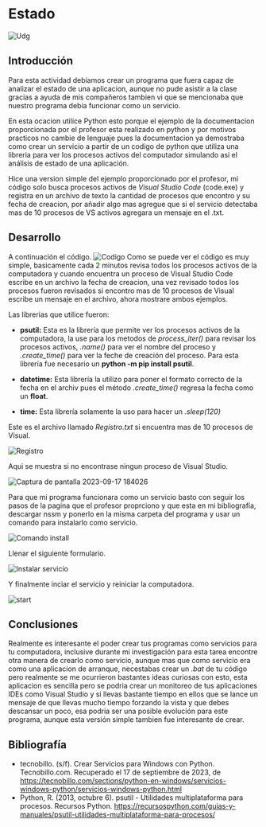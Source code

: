 # Estado
![Udg](https://github.com/Hecgarx2/computacion-tolerante-fallas/assets/71054677/721d6519-28ad-40ef-bf5d-d09a89b54e72)
## Introducción
Para esta actividad debíamos crear un programa que fuera capaz de analizar el estado de una aplicacion, aunque no pude asistir a la clase gracias a ayuda de mis compañeros tambien vi que se mencionaba que nuestro programa debia funcionar como un servicio.

En esta ocacion utilice Python esto porque el ejemplo de la documentacion proporcionada por el profesor esta realizado en python y por motivos practicos no cambie de lenguaje pues la documentacion ya demostraba como crear un servicio a partir de un codigo de python que utiliza una libreria para ver los procesos activos del computador simulando asi el análisis de estado de una aplicación.

Hice una version simple del ejemplo proporcionado por el profesor, mi código solo busca procesos activos de *Visual Studio Code* (code.exe) y registra en un archivo de texto la cantidad de procesos que encontro y su fecha de creacion, por añadir algo mas agregue que si el servicio detectaba mas de 10 procesos de VS activos agregara un mensaje en el .txt.
## Desarrollo
A continuación el código.
![Codigo](https://github.com/Hecgarx2/computacion-tolerante-fallas/assets/71054677/82b38a37-bf69-48f4-8931-14c025892207)
Como se puede ver el código es muy simple, basicamente cada 2 minutos revisa todos los procesos activos de la computadora y cuando encuentra un proceso de Visual Studio Code escribe en un archivo la fecha de creacion, una vez revisado todos los procesos fueron revisados si encontro mas de 10 procesos de Visual escribe un mensaje en el archivo, ahora mostrare ambos ejemplos.

Las librerias que utilice fueron:
* **psutil:** Esta es la librería que permite ver los procesos activos de la computadora, la use para los metodos de *process_iter()* para revisar los procesos activos, *.name()* para ver el nombre del proceso y *.create_time()* para ver la feche de creación del proceso. Para esta librería fue necesario un **python -m pip install psutil**.

*  **datetime:** Esta librería la utilizo para poner el formato correcto de la fecha en el archiv pues el método *.create_time()* regresa la fecha como un **float**.
*  **time:** Esta librería solamente la uso para hacer un *.sleep(120)*

Este es el archivo llamado *Registro.txt* si encuentra mas de 10 procesos de Visual.

![Registro](https://github.com/Hecgarx2/computacion-tolerante-fallas/assets/71054677/c5de5661-9da3-4ffa-8a06-24e34dfbc4b2)

Aqui se muestra si no encontrase ningun proceso de Visual Studio.

![Captura de pantalla 2023-09-17 184026](https://github.com/Hecgarx2/computacion-tolerante-fallas/assets/71054677/3ec32cf7-1c42-45f5-ab81-be094a718a00)

Para que mi programa funcionara como un servicio basto con seguir los pasos de la pagina que el profesor proprciono y que esta en mi bibliografía, descargar nssm y ponerlo en la misma carpeta del programa y usar un comando para instalarlo como servicio.

![Comando install](https://github.com/Hecgarx2/computacion-tolerante-fallas/assets/71054677/3d9b27a3-e3ef-4019-aaf5-1b451c83e519)

Llenar el siguiente formulario.

![Instalar servicio](https://github.com/Hecgarx2/computacion-tolerante-fallas/assets/71054677/52b6da01-2d3f-4832-ba6c-46cd13e7d09e)

Y finalmente inciar el servicio y reiniciar la computadora.

![start](https://github.com/Hecgarx2/computacion-tolerante-fallas/assets/71054677/46f174e8-0f68-49fe-ac70-ee61ec79cd87)

## Conclusiones
Realmente es interesante el poder crear tus programas como servicios para tu computadora, inclusive durante mi investigación para esta tarea encontre otra manera de crearlo como servicio, aunque mas que como servicio era como una aplicacion de arranque, necestabas crear un *.bat* de tu código pero realmente se me ocurrieron bastantes ideas curiosas con esto, esta aplicacion es sencilla pero se podria crear un monitoreo de tus aplicaciones IDEs como Visual Studio y si llevas bastante tiempo en ellos que se lance un mensaje de que llevas mucho tiempo forzando la vista y que debes descansar un poco, esa podria ser una posible evolución para este programa, aunque esta versión simple tambien fue interesante de crear.
## Bibliografía
* tecnobillo. (s/f). Crear Servicios para Windows con Python. Tecnobillo.com. Recuperado el 17 de septiembre de 2023, de https://tecnobillo.com/sections/python-en-windows/servicios-windows-python/servicios-windows-python.html
* Python, R. (2013, octubre 6). psutil - Utilidades multiplataforma para procesos. Recursos Python. https://recursospython.com/guias-y-manuales/psutil-utilidades-multiplataforma-para-procesos/
